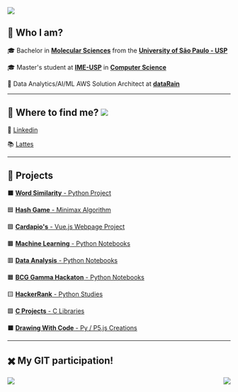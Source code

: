 [comment]: <> (Page)

<a href="https://github.com/lucasns97?tab=repositories"><img src="https://img.shields.io/static/v1?label=Repositories&message=lucasnseq&color=f8efd4&style=for-the-badge&logo=GitHub"></a>


## 💁 Who I am?

🎓 Bachelor in [**Molecular Sciences**](http://www.cecm.usp.br/) from the [**University of São Paulo - USP**](https://www5.usp.br/)<br/>
  
🎓 Master's student at [**IME-USP**](https://www.ime.usp.br/) in [**Computer Science**](https://www.ime.usp.br/dcc/)<br/>

💼 Data Analytics/AI/ML AWS Solution Architect at [**dataRain**](https://www.datarain.com.br/)<br/>

---

## 🥽 Where to find me? <a href="https://github.com/lucasns97?tab=repositories"><img src="https://img.shields.io/static/v1?label=Repositories&message=lucasnseq&color=f8efd4&style=for-the-badge&logo=GitHub"></a>


👔 [Linkedin](https://www.linkedin.com/in/lucasnseq/)<br/>

📚 [Lattes](http://lattes.cnpq.br/8818674058920114)<br/>

---

## 🌈 Projects

⬛ [**Word Similarity** - Python Project](https://github.com/lucasns97/word_ps)<br/>

🟦 [**Hash Game** - Minimax Algorithm](https://github.com/lucasns97/ex_jogo_da_velha)<br/>

🟪 [**Cardapio's** - Vue.js Webpage Project](https://github.com/lucasns97/cardapio-s)<br/>

🟫 [**Machine Learning** - Python Notebooks](https://github.com/lucasns97/ml_notebooks)<br/>

🟥 [**Data Analysis** - Python Notebooks](https://github.com/lucasns97/data_analysis)<br/>

🟧 [**BCG Gamma Hackaton** - Python Notebooks](https://github.com/lucasns97/hackaton_bcggamma)<br/>

🟨 [**HackerRank** - Python Studies](https://github.com/lucasns97/hackerrank)<br/>

🟩 [**C Projects** - C Libraries](https://github.com/lucasns97/c_projects)<br/>

⬛ [**Drawing With Code** - Py / P5.js Creations](https://github.com/lucasns97/draws)<br/>


---

## ✖️ My GIT participation!
<img align="left" src="https://github-readme-stats.vercel.app/api/top-langs/?username=lucasns97&theme=dracula&hide_langs_below=1&title_color=783c00&text_color=af552e&icon_color=783c00&bg_color=f8efd4&cache_seconds=2300" />

<img align='right' src="https://github-readme-stats.vercel.app/api?username=lucasns97&show_icons=true&title_color=783c00&text_color=af552e&icon_color=783c00&bg_color=f8efd4&cache_seconds=2300">

